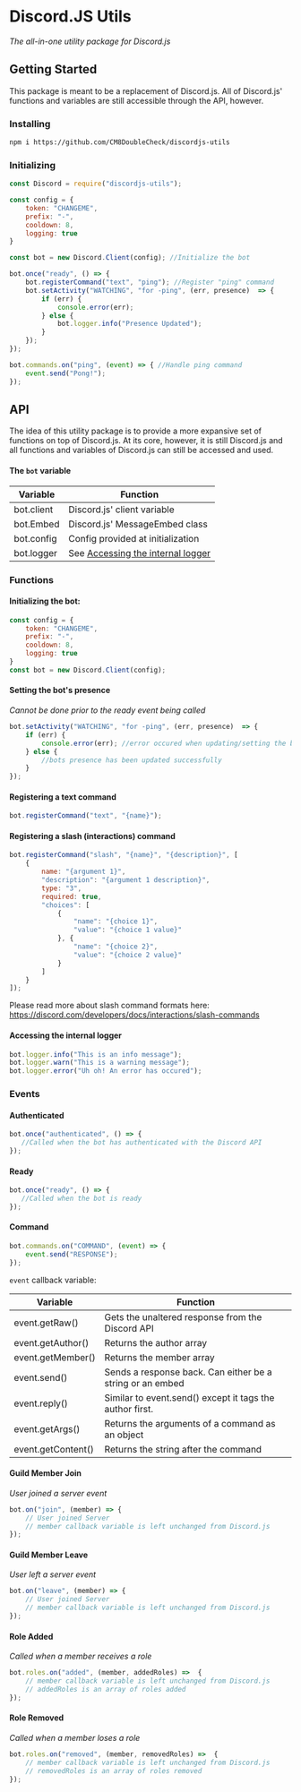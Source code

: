 # Discord.JS Utils
*The all-in-one utility package for Discord.js*

## Getting Started
This package is meant to be a replacement of Discord.js. All of Discord.js' functions and variables are still accessible through the API, however.
### Installing
```bash
npm i https://github.com/CM8DoubleCheck/discordjs-utils
```

### Initializing
```javascript
const Discord = require("discordjs-utils");

const config = {
    token: "CHANGEME",
    prefix: "-",
    cooldown: 8,
    logging: true
}

const bot = new Discord.Client(config); //Initialize the bot

bot.once("ready", () => {
    bot.registerCommand("text", "ping"); //Register "ping" command
    bot.setActivity("WATCHING", "for -ping", (err, presence)  => {
        if (err) {
            console.error(err);
        } else {
            bot.logger.info("Presence Updated");
        }
    });
});

bot.commands.on("ping", (event) => { //Handle ping command
    event.send("Pong!");
});
```

## API
The idea of this utility package is to provide a more expansive set of functions on  top of Discord.js. At its core, however, it is still Discord.js and all functions and variables of Discord.js can still be accessed and used.
#### The `bot` variable
| Variable   | Function                            |
|------------|-------------------------------------|
| bot.client | Discord.js' client variable         |
| bot.Embed  | Discord.js' MessageEmbed class      |
| bot.config | Config provided at initialization   |
| bot.logger | See [Accessing the internal logger](https://github.com/CM8DoubleCheck/discordjs-utils#accessing-the-internal-logger) |

### Functions

#### Initializing the bot:
```javascript
const config = {
    token: "CHANGEME",
    prefix: "-",
    cooldown: 8,
    logging: true
}
const bot = new Discord.Client(config);
```
#### Setting the bot's presence
*Cannot be done prior to the ready event being called*
```javascript
bot.setActivity("WATCHING", "for -ping", (err, presence)  => {
    if (err) {
        console.error(err); //error occured when updating/setting the bot's presence
    } else {
        //bots presence has been updated successfully
    }
});
```

#### Registering a text command
```javascript
bot.registerCommand("text", "{name}");
```

#### Registering a slash (interactions) command
```javascript
bot.registerCommand("slash", "{name}", "{description}", [
    {
        name: "{argument 1}", 
        "description": "{argument 1 description}", 
        type: "3", 
        required: true, 
        "choices": [
            {
                "name": "{choice 1}", 
                "value": "{choice 1 value}"
            }, {
                "name": "{choice 2}", 
                "value": "{choice 2 value}"
            }
        ]
    }
]);
```
Please read more about slash command formats here: https://discord.com/developers/docs/interactions/slash-commands

#### Accessing the internal logger
```javascript
bot.logger.info("This is an info message");
bot.logger.warn("This is a warning message");
bot.logger.error("Uh oh! An error has occured");
```

### Events
#### Authenticated
```javascript
bot.once("authenticated", () => {
   //Called when the bot has authenticated with the Discord API
});
```
#### Ready
```javascript
bot.once("ready", () => {
   //Called when the bot is ready
});
```

#### Command
```javascript
bot.commands.on("COMMAND", (event) => {
    event.send("RESPONSE");
});
```
`event` callback variable:

| Variable           | Function                                                  |
|--------------------|-----------------------------------------------------------|
| event.getRaw()     | Gets the unaltered response from the Discord API          |
| event.getAuthor()  | Returns the author array                                  |
| event.getMember()  | Returns the member array                                  |
| event.send()       | Sends a response back. Can either be a string or an embed |
| event.reply()      | Similar to event.send() except it tags the author first.  |
| event.getArgs()    | Returns the arguments of a command as an object           |
| event.getContent() | Returns the string after the command                      |

#### Guild Member Join
*User joined a server event*

```javascript
bot.on("join", (member) => {
    // User joined Server
    // member callback variable is left unchanged from Discord.js
});
```
#### Guild Member Leave
*User left a server event*

```javascript
bot.on("leave", (member) => {
    // User joined Server
    // member callback variable is left unchanged from Discord.js
});
```

#### Role Added
*Called when a member receives a role*
```javascript
bot.roles.on("added", (member, addedRoles) =>  {
    // member callback variable is left unchanged from Discord.js
    // addedRoles is an array of roles added
});
```
#### Role Removed
*Called when a member loses a role*
```javascript
bot.roles.on("removed", (member, removedRoles) =>  {
    // member callback variable is left unchanged from Discord.js
    // removedRoles is an array of roles removed
});
```
